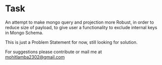 # Task

An attempt to make mongo query and projection more Robust, in order to reduce size of payload, to give user a functionality to exclude internal keys in Mongo Schema.

This is just a Problem Statement for now, still looking for solution.

For suggestions please contribute or mail me at
mohitlamba2302@gmail.com